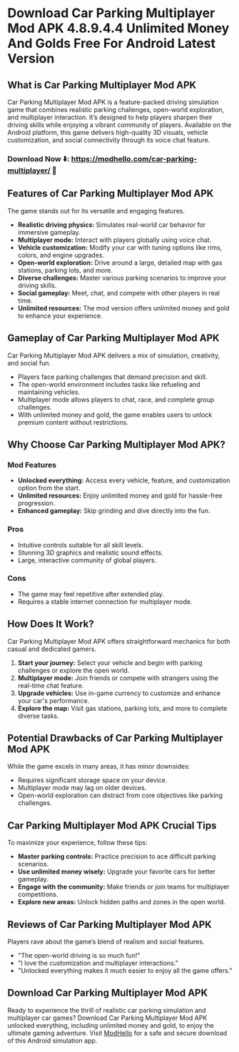 # Download Car Parking Multiplayer Mod APK 4.8.9.4.4 Unlimited Money And Golds Free For Android Latest Version

## What is Car Parking Multiplayer Mod APK  

Car Parking Multiplayer Mod APK is a feature-packed driving simulation game that combines realistic parking challenges, open-world exploration, and multiplayer interaction. It’s designed to help players sharpen their driving skills while enjoying a vibrant community of players. Available on the Android platform, this game delivers high-quality 3D visuals, vehicle customization, and social connectivity through its voice chat feature.  

### Download Now ⬇️: https://modhello.com/car-parking-multiplayer/ 📲

## Features of Car Parking Multiplayer Mod APK  

The game stands out for its versatile and engaging features.  

- **Realistic driving physics:** Simulates real-world car behavior for immersive gameplay.  
- **Multiplayer mode:** Interact with players globally using voice chat.  
- **Vehicle customization:** Modify your car with tuning options like rims, colors, and engine upgrades.  
- **Open-world exploration:** Drive around a large, detailed map with gas stations, parking lots, and more.  
- **Diverse challenges:** Master various parking scenarios to improve your driving skills.  
- **Social gameplay:** Meet, chat, and compete with other players in real time.  
- **Unlimited resources:** The mod version offers unlimited money and gold to enhance your experience.  


## Gameplay of Car Parking Multiplayer Mod APK  

Car Parking Multiplayer Mod APK delivers a mix of simulation, creativity, and social fun.  

- Players face parking challenges that demand precision and skill.  
- The open-world environment includes tasks like refueling and maintaining vehicles.  
- Multiplayer mode allows players to chat, race, and complete group challenges.  
- With unlimited money and gold, the game enables users to unlock premium content without restrictions.  


## Why Choose Car Parking Multiplayer Mod APK?  

### Mod Features  

- **Unlocked everything:** Access every vehicle, feature, and customization option from the start.  
- **Unlimited resources:** Enjoy unlimited money and gold for hassle-free progression.  
- **Enhanced gameplay:** Skip grinding and dive directly into the fun.  

### Pros  

- Intuitive controls suitable for all skill levels.  
- Stunning 3D graphics and realistic sound effects.  
- Large, interactive community of global players.  

### Cons  

- The game may feel repetitive after extended play.  
- Requires a stable internet connection for multiplayer mode.  


## How Does It Work?  

Car Parking Multiplayer Mod APK offers straightforward mechanics for both casual and dedicated gamers.  

1. **Start your journey:** Select your vehicle and begin with parking challenges or explore the open world.  
2. **Multiplayer mode:** Join friends or compete with strangers using the real-time chat feature.  
3. **Upgrade vehicles:** Use in-game currency to customize and enhance your car's performance.  
4. **Explore the map:** Visit gas stations, parking lots, and more to complete diverse tasks.  


## Potential Drawbacks of Car Parking Multiplayer Mod APK  

While the game excels in many areas, it has minor downsides:  

- Requires significant storage space on your device.  
- Multiplayer mode may lag on older devices.  
- Open-world exploration can distract from core objectives like parking challenges.  


## Car Parking Multiplayer Mod APK Crucial Tips  

To maximize your experience, follow these tips:  

- **Master parking controls:** Practice precision to ace difficult parking scenarios.  
- **Use unlimited money wisely:** Upgrade your favorite cars for better gameplay.  
- **Engage with the community:** Make friends or join teams for multiplayer competitions.  
- **Explore new areas:** Unlock hidden paths and zones in the open world.  


## Reviews of Car Parking Multiplayer Mod APK  

Players rave about the game’s blend of realism and social features.  

- "The open-world driving is so much fun!"  
- "I love the customization and multiplayer interactions."  
- "Unlocked everything makes it much easier to enjoy all the game offers."  


## Download Car Parking Multiplayer Mod APK  

Ready to experience the thrill of realistic car parking simulation and multiplayer car games? Download Car Parking Multiplayer Mod APK unlocked everything, including unlimited money and gold, to enjoy the ultimate gaming adventure. Visit [ModHello](#) for a safe and secure download of this Android simulation app.  

